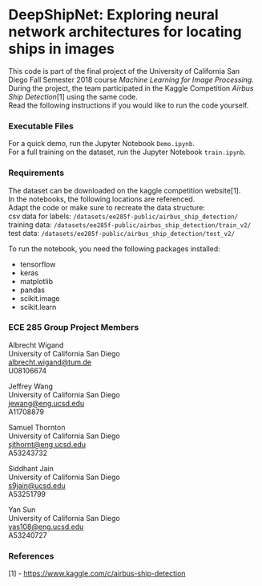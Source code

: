 # DeepShipNet: Exploring neural network architectures for locating ships in images
This code is part of the final project of the University of California San Diego Fall Semester 2018 course *Machine Learning for Image Processing*. During the project, the team participated in the Kaggle Competition *Airbus Ship Detection*[1] using the same code.  
Read the following instructions if you would like to run the code yourself.

### Executable Files
For a quick demo, run the Jupyter Notebook `Demo.ipynb`.  
For a full training on the dataset, run the Jupyter Notebook `train.ipynb`.

### Requirements
The dataset can be downloaded on the kaggle competition website[1].  
In the notebooks, the following locations are referenced.  
Adapt the code or make sure to recreate the data structure:  
csv data for labels: `/datasets/ee285f-public/airbus_ship_detection/`  
training data: `/datasets/ee285f-public/airbus_ship_detection/train_v2/`  
test data: `/datasets/ee285f-public/airbus_ship_detection/test_v2/`  

To run the notebook, you need the following packages installed:
- tensorflow
- keras
- matplotlib
- pandas
- scikit.image
- scikit.learn

### ECE 285 Group Project Members
Albrecht Wigand  
University of California San Diego  
albrecht.wigand@tum.de  
U08106674  

Jeffrey Wang  
University of California San Diego  
jewang@eng.ucsd.edu  
A11708879  

Samuel Thornton  
University of California San Diego   
sjthornt@eng.ucsd.edu  
A53243732  

Siddhant Jain  
University of California San Diego  
s9jain@ucsd.edu  
A53251799  

Yan Sun  
University of California San Diego  
yas108@eng.ucsd.edu  
A53240727

### References
[1] - https://www.kaggle.com/c/airbus-ship-detection
